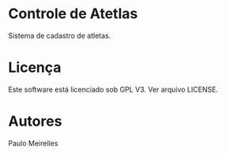 Controle de Atetlas
===================

Sistema de cadastro de atletas.


Licença
=======

Este software está licenciado sob GPL V3. Ver arquivo LICENSE.


Autores
=======

Paulo Meirelles

